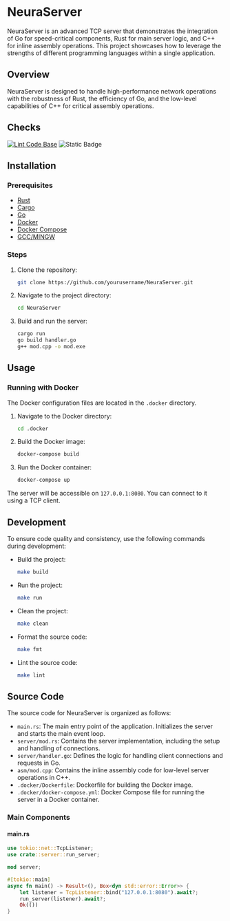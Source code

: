 # NeuraServer

NeuraServer is an advanced TCP server that demonstrates the integration of Go for speed-critical components, Rust for main server logic, and C++ for inline assembly operations. This project showcases how to leverage the strengths of different programming languages within a single application.

## Overview

NeuraServer is designed to handle high-performance network operations with the robustness of Rust, the efficiency of Go, and the low-level capabilities of C++ for critical assembly operations.

## Checks
[![Lint Code Base](https://github.com/NeuraServer/NeuraServer/actions/workflows/super-linter.yml/badge.svg)](https://github.com/NeuraServer/NeuraServer/actions/workflows/super-linter.yml) ![Static Badge](https://img.shields.io/badge/server-_127.0.0.1%3A5500-red)
## Installation

### Prerequisites

- [Rust](https://www.rust-lang.org/tools/install)
- [Cargo](https://doc.rust-lang.org/cargo/getting-started/installation.html)
- [Go](https://golang.org/doc/install)
- [Docker](https://www.docker.com/get-started)
- [Docker Compose](https://docs.docker.com/compose/install/)
- [GCC/MINGW](https://sourceforge.net/projects/mingw/)

### Steps

1. Clone the repository:

    ```sh
    git clone https://github.com/yourusername/NeuraServer.git
    ```

2. Navigate to the project directory:

    ```sh
    cd NeuraServer
    ```

3. Build and run the server:

    ```sh
    cargo run
    go build handler.go
    g++ mod.cpp -o mod.exe
    ```

## Usage

### Running with Docker

The Docker configuration files are located in the `.docker` directory.

1. Navigate to the Docker directory:

    ```sh
    cd .docker
    ```

2. Build the Docker image:

    ```sh
    docker-compose build
    ```

3. Run the Docker container:

    ```sh
    docker-compose up
    ```

The server will be accessible on `127.0.0.1:8080`. You can connect to it using a TCP client.

## Development

To ensure code quality and consistency, use the following commands during development:

- Build the project:

    ```sh
    make build
    ```

- Run the project:

    ```sh
    make run
    ```

- Clean the project:

    ```sh
    make clean
    ```

- Format the source code:

    ```sh
    make fmt
    ```

- Lint the source code:

    ```sh
    make lint
    ```

## Source Code

The source code for NeuraServer is organized as follows:

- `main.rs`: The main entry point of the application. Initializes the server and starts the main event loop.
- `server/mod.rs`: Contains the server implementation, including the setup and handling of connections.
- `server/handler.go`: Defines the logic for handling client connections and requests in Go.
- `asm/mod.cpp`: Contains the inline assembly code for low-level server operations in C++.
- `.docker/Dockerfile`: Dockerfile for building the Docker image.
- `.docker/docker-compose.yml`: Docker Compose file for running the server in a Docker container.

### Main Components

#### main.rs

```rust
use tokio::net::TcpListener;
use crate::server::run_server;

mod server;

#[tokio::main]
async fn main() -> Result<(), Box<dyn std::error::Error>> {
    let listener = TcpListener::bind("127.0.0.1:8080").await?;
    run_server(listener).await?;
    Ok(())
}
```

